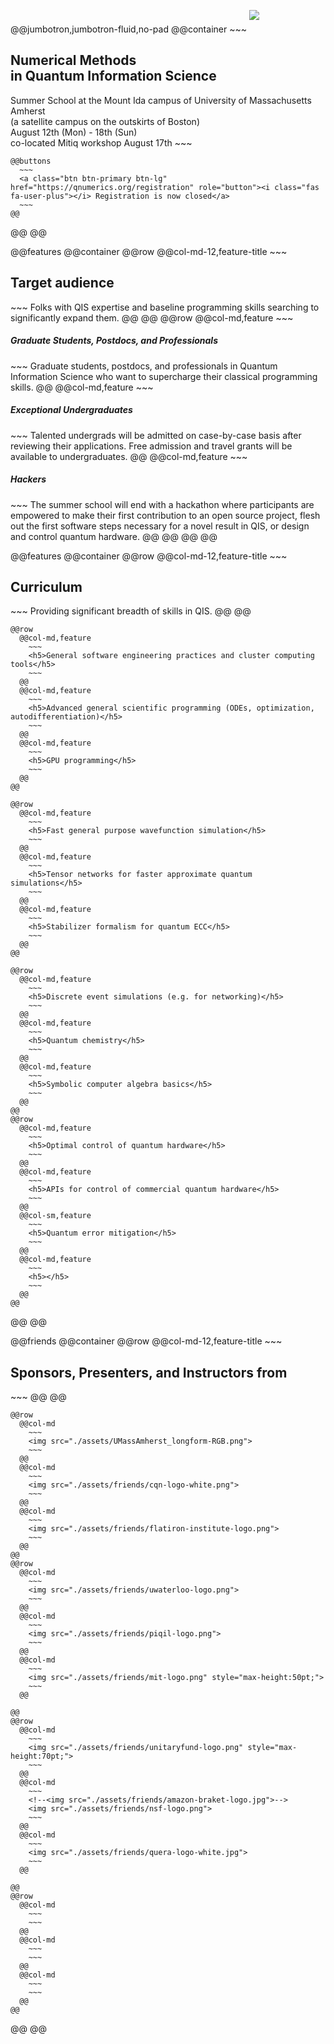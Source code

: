 <!-- Header -->
@@jumbotron,jumbotron-fluid,no-pad
  @@container
    ~~~
    <img src="./assets/qnumerics-logo.png" style="max-width:60%;padding-bottom:20px"/>
    <h2>Numerical Methods <br>in Quantum Information Science</h2>
    Summer School at the Mount Ida campus of University of Massachusetts Amherst<br>(a satellite campus on the outskirts of Boston)<br>August 12th (Mon) - 18th (Sun)<br> co-located Mitiq workshop August 17th
    ~~~

    @@buttons
      ~~~
      <a class="btn btn-primary btn-lg" href="https://qnumerics.org/registration" role="button"><i class="fas fa-user-plus"></i> Registration is now closed</a>
      ~~~
    @@
  @@
@@

@@features
  @@container
    @@row
      @@col-md-12,feature-title
        ~~~
        <h2>Target audience</h2>
        ~~~
        Folks with QIS expertise and baseline programming skills searching to significantly expand them.
      @@
    @@
    @@row
      @@col-md,feature
        ~~~
        <h5>Graduate Students, Postdocs, and Professionals</h5>
        ~~~
        Graduate students, postdocs, and professionals in Quantum Information Science who want to supercharge their classical programming skills.
      @@
      @@col-md,feature
        ~~~
        <h5>Exceptional Undergraduates</h5>
        ~~~
        Talented undergrads will be admitted on case-by-case basis after reviewing their applications. Free admission and travel grants will be available to undergraduates.
      @@
      @@col-md,feature
        ~~~
        <h5>Hackers</h5>
        ~~~
        The summer school will end with a hackathon where participants are empowered to make their first contribution to an open source project, flesh out the first software steps necessary for a novel result in QIS, or design and control quantum hardware.
      @@
    @@
  @@
@@

@@features
  @@container
    @@row
      @@col-md-12,feature-title
        ~~~
        <h2>Curriculum</h2>
        ~~~
        Providing significant breadth of skills in QIS.
      @@
    @@

    @@row
      @@col-md,feature
        ~~~
        <h5>General software engineering practices and cluster computing tools</h5>
        ~~~
      @@
      @@col-md,feature
        ~~~
        <h5>Advanced general scientific programming (ODEs, optimization, autodifferentiation)</h5>
        ~~~
      @@
      @@col-md,feature
        ~~~
        <h5>GPU programming</h5>
        ~~~
      @@
    @@

    @@row
      @@col-md,feature
        ~~~
        <h5>Fast general purpose wavefunction simulation</h5>
        ~~~
      @@
      @@col-md,feature
        ~~~
        <h5>Tensor networks for faster approximate quantum simulations</h5>
        ~~~
      @@
      @@col-md,feature
        ~~~
        <h5>Stabilizer formalism for quantum ECC</h5>
        ~~~
      @@
    @@

    @@row
      @@col-md,feature
        ~~~
        <h5>Discrete event simulations (e.g. for networking)</h5>
        ~~~
      @@
      @@col-md,feature
        ~~~
        <h5>Quantum chemistry</h5>
        ~~~
      @@
      @@col-md,feature
        ~~~
        <h5>Symbolic computer algebra basics</h5>
        ~~~
      @@
    @@
    @@row
      @@col-md,feature
        ~~~
        <h5>Optimal control of quantum hardware</h5>
        ~~~
      @@
      @@col-md,feature
        ~~~
        <h5>APIs for control of commercial quantum hardware</h5>
        ~~~
      @@
      @@col-sm,feature
        ~~~
        <h5>Quantum error mitigation</h5>
        ~~~
      @@
      @@col-md,feature
        ~~~
        <h5></h5>
        ~~~
      @@
    @@

  @@
@@

@@friends
  @@container
    @@row
      @@col-md-12,feature-title
        ~~~
        <h2>Sponsors, Presenters, and Instructors from</h2>
        ~~~
      @@
    @@

    @@row
      @@col-md
        ~~~
        <img src="./assets/UMassAmherst_longform-RGB.png">
        ~~~
      @@
      @@col-md
        ~~~
        <img src="./assets/friends/cqn-logo-white.png">
        ~~~
      @@
      @@col-md
        ~~~
        <img src="./assets/friends/flatiron-institute-logo.png">
        ~~~
      @@
    @@
    @@row
      @@col-md
        ~~~
        <img src="./assets/friends/uwaterloo-logo.png">
        ~~~
      @@
      @@col-md
        ~~~
        <img src="./assets/friends/piqil-logo.png">
        ~~~
      @@
      @@col-md
        ~~~
        <img src="./assets/friends/mit-logo.png" style="max-height:50pt;">
        ~~~
      @@

    @@
    @@row
      @@col-md
        ~~~
        <img src="./assets/friends/unitaryfund-logo.png" style="max-height:70pt;">
        ~~~
      @@
      @@col-md
        ~~~
        <!--<img src="./assets/friends/amazon-braket-logo.jpg">-->
        <img src="./assets/friends/nsf-logo.png">
        ~~~
      @@
      @@col-md
        ~~~
        <img src="./assets/friends/quera-logo-white.jpg">
        ~~~
      @@

    @@
    @@row
      @@col-md
        ~~~
        ~~~
      @@
      @@col-md
        ~~~
        ~~~
      @@
      @@col-md
        ~~~
        ~~~
      @@
    @@

  @@
@@
